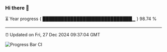 ### Hi there 👋

⏳ Year progress { █████████████████████████████▁ } 98.74 %

---

⏰ Updated on Fri, 27 Dec 2024 09:37:04 GMT

![Progress Bar CI](https://github.com/IshwaranRudhara/GIT-ACTION/workflows/Progress%20Bar%20CI/badge.svg)
